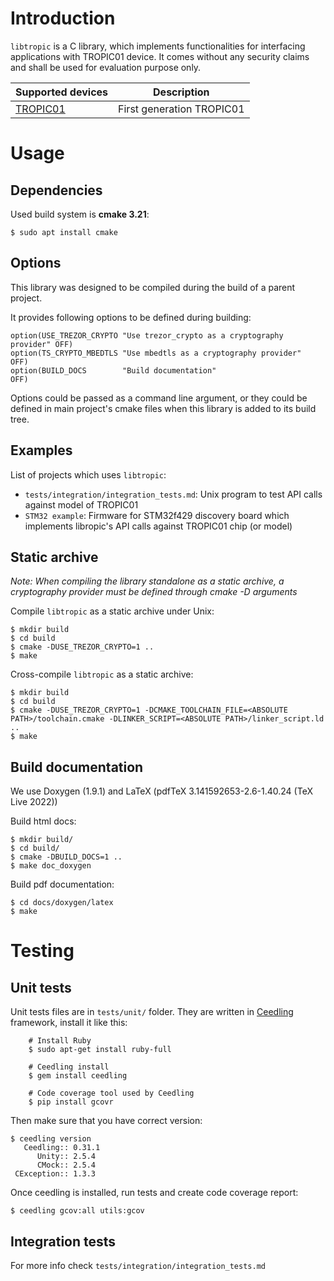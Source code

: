 # Introduction

`libtropic` is a C library, which implements functionalities for interfacing applications with TROPIC01 device. It comes without any security claims and shall be used for evaluation purpose only.


|Supported devices                                       |Description                                              |
|--------------------------------------------------------|---------------------------------------------------------|
|[TROPIC01](https://www.tropicsquare.com/TROPIC01)       | First generation TROPIC01                               |

# Usage

## Dependencies

Used build system is **cmake 3.21**:

```
$ sudo apt install cmake
```

## Options

This library was designed to be compiled during the build of a parent project.

It provides following options to be defined during building:

```
option(USE_TREZOR_CRYPTO "Use trezor_crypto as a cryptography provider" OFF)
option(TS_CRYPTO_MBEDTLS "Use mbedtls as a cryptography provider"       OFF)
option(BUILD_DOCS        "Build documentation"                          OFF)
```

Options could be passed as a command line argument, or they could be defined in main project's cmake files when this library is added to its build tree.


## Examples 

List of projects which uses `libtropic`:
* `tests/integration/integration_tests.md`: Unix program to test API calls against model of TROPIC01
* `STM32 example`: Firmware for STM32f429 discovery board which implements libropic's API calls against TROPIC01 chip (or model)

## Static archive

*Note: When compiling the library standalone as a static archive, a cryptography provider must be defined through cmake -D arguments*

Compile `libtropic` as a static archive under Unix:

```
$ mkdir build
$ cd build
$ cmake -DUSE_TREZOR_CRYPTO=1 ..
$ make
```

Cross-compile `libtropic` as a static archive:

```
$ mkdir build
$ cd build
$ cmake -DUSE_TREZOR_CRYPTO=1 -DCMAKE_TOOLCHAIN_FILE=<ABSOLUTE PATH>/toolchain.cmake -DLINKER_SCRIPT=<ABSOLUTE PATH>/linker_script.ld ..
$ make
```

## Build documentation

We use Doxygen (1.9.1) and LaTeX (pdfTeX 3.141592653-2.6-1.40.24 (TeX Live 2022))

Build html docs:
```
$ mkdir build/
$ cd build/
$ cmake -DBUILD_DOCS=1 ..
$ make doc_doxygen
```

Build pdf documentation:
```
$ cd docs/doxygen/latex
$ make
```

# Testing

## Unit tests

Unit tests files are in `tests/unit/` folder. They are written in [Ceedling](https://www.throwtheswitch.com) framework, install it like this:

```
    # Install Ruby
    $ sudo apt-get install ruby-full

    # Ceedling install
    $ gem install ceedling

    # Code coverage tool used by Ceedling
    $ pip install gcovr
```

Then make sure that you have correct version:

```
$ ceedling version
   Ceedling:: 0.31.1
      Unity:: 2.5.4
      CMock:: 2.5.4
 CException:: 1.3.3

```

Once ceedling is installed, run tests and create code coverage report:

```
$ ceedling gcov:all utils:gcov
```
## Integration tests

For more info check `tests/integration/integration_tests.md`
